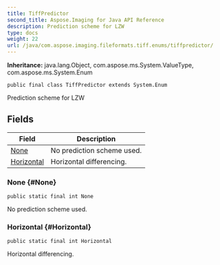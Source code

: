 ```yaml
---
title: TiffPredictor
second_title: Aspose.Imaging for Java API Reference
description: Prediction scheme for LZW
type: docs
weight: 22
url: /java/com.aspose.imaging.fileformats.tiff.enums/tiffpredictor/
---
```

**Inheritance:**
java.lang.Object, com.aspose.ms.System.ValueType, com.aspose.ms.System.Enum
```
public final class TiffPredictor extends System.Enum
```

Prediction scheme for LZW
## Fields

| Field | Description |
| --- | --- |
| [None](#None) | No prediction scheme used. |
| [Horizontal](#Horizontal) | Horizontal differencing. |
### None {#None}
```
public static final int None
```


No prediction scheme used.

### Horizontal {#Horizontal}
```
public static final int Horizontal
```


Horizontal differencing.

